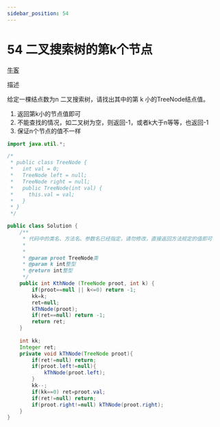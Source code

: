 ```yaml
---
sidebar_position: 54
---
```


# 54 二叉搜索树的第k个节点

[牛客](https://www.nowcoder.com/practice/57aa0bab91884a10b5136ca2c087f8ff)


描述

给定一棵结点数为n 二叉搜索树，请找出其中的第 k 小的TreeNode结点值。

1. 返回第k小的节点值即可  
2. 不能查找的情况，如二叉树为空，则返回-1，或者k大于n等等，也返回-1  
3. 保证n个节点的值不一样  

```java
import java.util.*;

/*
 * public class TreeNode {
 *   int val = 0;
 *   TreeNode left = null;
 *   TreeNode right = null;
 *   public TreeNode(int val) {
 *     this.val = val;
 *   }
 * }
 */

public class Solution {
    /**
     * 代码中的类名、方法名、参数名已经指定，请勿修改，直接返回方法规定的值即可
     *
     * 
     * @param proot TreeNode类 
     * @param k int整型 
     * @return int整型
     */
    public int KthNode (TreeNode proot, int k) {
        if(proot==null || k<=0) return -1;
        kk=k;
        ret=null;
        kThNode(proot);
        if(ret==null) return -1;
        return ret;
    }
    
    int kk;
    Integer ret;
    private void kThNode(TreeNode proot){
        if(ret!=null) return;
        if(proot.left!=null){
            kThNode(proot.left);
        }
        kk--;
        if(kk==0) ret=proot.val;
        if(ret!=null) return;
        if(proot.right!=null) kThNode(proot.right);
    }
}
```